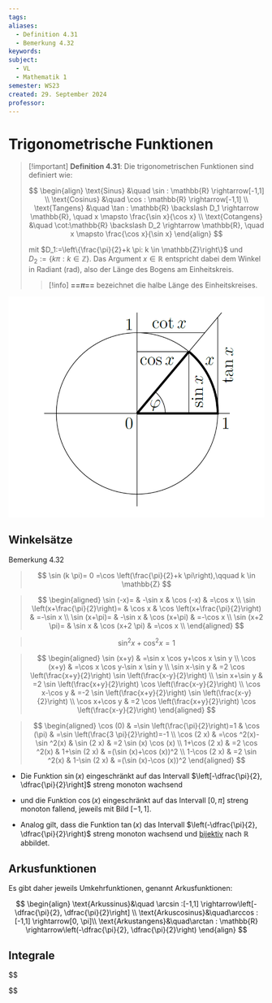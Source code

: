```yaml
---
tags: 
aliases:
  - Definition 4.31
  - Bemerkung 4.32
keywords: 
subject:
  - VL
  - Mathematik 1
semester: WS23
created: 29. September 2024
professor:
---
```

 

# Trigonometrische Funktionen

> [!important] **Definition 4.31**: Die trigonometrischen Funktionen sind definiert wie:
> 
> $$
> \begin{align}
> \text{Sinus} &\quad \sin : \mathbb{R} \rightarrow[-1,1] \\
> \text{Cosinus} &\quad \cos : \mathbb{R} \rightarrow[-1,1]  \\
> \text{Tangens} &\quad \tan : \mathbb{R} \backslash D_1 \rightarrow \mathbb{R}, \quad x \mapsto \frac{\sin x}{\cos x} \\
> \text{Cotangens} &\quad \cot:\mathbb{R} \backslash D_2 \rightarrow \mathbb{R}, \quad x \mapsto \frac{\cos x}{\sin x}
> \end{align}
> $$
> 
> mit $D_1:=\left\{\frac{\pi}{2}+k \pi: k \in \mathbb{Z}\right\}$ und $D_2:=\{k \pi: k \in \mathbb{Z}\}$.
> Das Argument $x \in \mathbb{R}$ entspricht dabei dem Winkel in Radiant (rad), also der Länge des Bogens am Einheitskreis.
> > [!info] **==$\pi$==** bezeichnet die halbe Länge des Einheitskreises.

![invert_dark|500](assets/Einheitskreis.png)

## Winkelsätze

Bemerkung 4.32

> $$ \sin (k \pi)= 0 =\cos \left(\frac{\pi}{2}+k \pi\right),\qquad k \in \mathbb{Z} $$

> $$
> \begin{aligned}
> \sin (-x)= & -\sin x & \cos (-x) & =\cos x \\
> \sin \left(x+\frac{\pi}{2}\right)= & \cos x & \cos \left(x+\frac{\pi}{2}\right) & =-\sin x \\
> \sin (x+\pi)= & -\sin x & \cos (x+\pi) & =-\cos x \\
> \sin (x+2 \pi)= & \sin x & \cos (x+2 \pi) & =\cos x \\
> \end{aligned}
> $$

> $$ \sin ^{2} x+\cos ^{2} x=1$$

> $$
> \begin{aligned}
> \sin (x+y) & =\sin x \cos y+\cos x \sin y \\
> \cos (x+y) & =\cos x \cos y-\sin x \sin y \\
> \sin x-\sin y & =2 \cos \left(\frac{x+y}{2}\right) \sin \left(\frac{x-y}{2}\right) \\
> \sin x+\sin y & =2 \sin \left(\frac{x+y}{2}\right) \cos \left(\frac{x-y}{2}\right) \\
> \cos x-\cos y & =-2 \sin \left(\frac{x+y}{2}\right) \sin \left(\frac{x-y}{2}\right) \\
> \cos x+\cos y & =2 \cos \left(\frac{x+y}{2}\right) \cos \left(\frac{x-y}{2}\right)
> \end{aligned}
> $$

> $$
> \begin{aligned}
> \cos (0) & =\sin \left(\frac{\pi}{2}\right)=1 & \cos (\pi) & =\sin \left(\frac{3 \pi}{2}\right)=-1 \\
> \cos (2 x) & =\cos ^2(x)-\sin ^2(x) & \sin (2 x) & =2 \sin (x) \cos (x) \\
> 1+\cos (2 x) & =2 \cos ^2(x) & 1+\sin (2 x) & =(\sin (x)+\cos (x))^2 \\
> 1-\cos (2 x) & =2 \sin ^2(x) & 1-\sin (2 x) & =(\sin (x)-\cos (x))^2
> \end{aligned}
> $$

- Die Funktion $\sin(x)$ eingeschränkt auf das Intervall $\left[-\dfrac{\pi}{2}, \dfrac{\pi}{2}\right]$ streng monoton wachsend
- und die Funktion $\cos (x)$ eingeschränkt auf das Intervall $[0, \pi]$ streng monoton fallend, jeweils mit Bild $[-1,1]$. 

- Analog gilt, dass die Funktion $\tan (x)$ das Intervall $\left(-\dfrac{\pi}{2}, \dfrac{\pi}{2}\right)$ streng monoton wachsend und [bijektiv](Algebra/Abbild.md) nach $\mathbb{R}$ abbildet.

## Arkusfunktionen

Es gibt daher jeweils Umkehrfunktionen, genannt Arkusfunktionen:

$$
\begin{align}
\text{Arkussinus}&\quad \arcsin :[-1,1] \rightarrow\left[-\dfrac{\pi}{2}, \dfrac{\pi}{2}\right] \\
\text{Arkuscosinus}&\quad\arccos :[-1,1] \rightarrow[0, \pi]\\
\text{Arkustangens}&\quad\arctan : \mathbb{R} \rightarrow\left(-\dfrac{\pi}{2}, \dfrac{\pi}{2}\right)
\end{align}
$$

## Integrale

$$

$$
